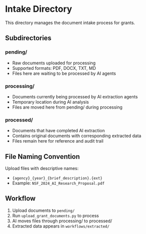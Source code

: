 # Intake Directory

This directory manages the document intake process for grants.

## Subdirectories

### pending/
- Raw documents uploaded for processing
- Supported formats: PDF, DOCX, TXT, MD
- Files here are waiting to be processed by AI agents

### processing/
- Documents currently being processed by AI extraction agents
- Temporary location during AI analysis
- Files are moved here from pending/ during processing

### processed/
- Documents that have completed AI extraction
- Contains original documents with corresponding extracted data
- Files remain here for reference and audit trail

## File Naming Convention

Upload files with descriptive names:
- `{agency}_{year}_{brief_description}.{ext}`
- Example: `NSF_2024_AI_Research_Proposal.pdf`

## Workflow

1. Upload documents to `pending/`
2. Run `upload_grant_documents.py` to process
3. AI moves files through processing/ to processed/
4. Extracted data appears in `workflows/extracted/`
